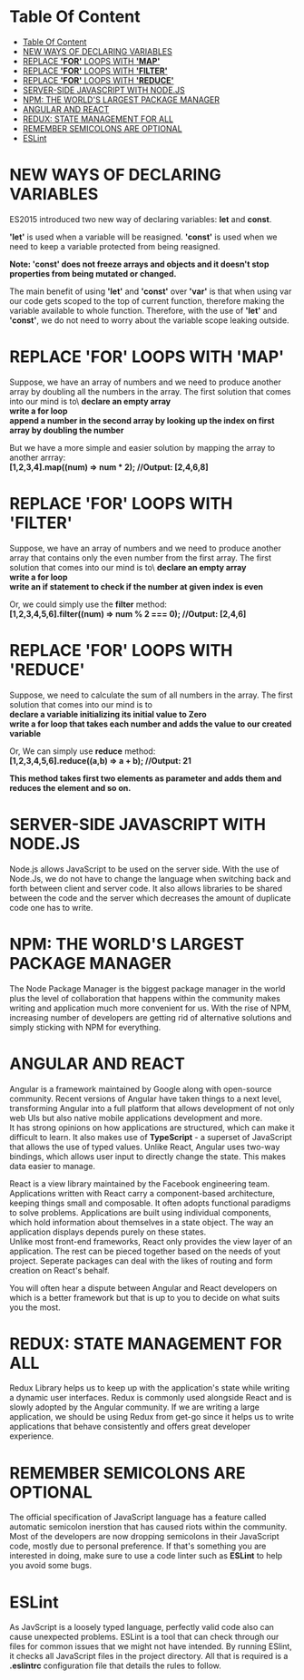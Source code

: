 # Table Of Content
- [Table Of Content](#table-of-content)
- [NEW WAYS OF DECLARING VARIABLES](#new-ways-of-declaring-variables)
- [REPLACE **'FOR'** LOOPS WITH **'MAP'**](#replace-for-loops-with-map)
- [REPLACE **'FOR'** LOOPS WITH **'FILTER'**](#replace-for-loops-with-filter)
- [REPLACE **'FOR'** LOOPS WITH **'REDUCE'**](#replace-for-loops-with-reduce)
- [SERVER-SIDE JAVASCRIPT WITH NODE.JS](#server-side-javascript-with-nodejs)
- [NPM: THE WORLD'S LARGEST PACKAGE MANAGER](#npm-the-worlds-largest-package-manager)
- [ANGULAR AND REACT](#angular-and-react)
- [REDUX: STATE MANAGEMENT FOR ALL](#redux-state-management-for-all)
- [REMEMBER SEMICOLONS ARE OPTIONAL](#remember-semicolons-are-optional)
- [ESLint](#eslint)



# NEW WAYS OF DECLARING VARIABLES

ES2015 introduced two new way of declaring variables: **let** and **const**.

**'let'** is used when a variable will be reasigned.
**'const'** is used when we need to keep a variable protected from being reasigned.

**Note: 'const' does not freeze arrays and objects and it doesn't stop properties from being mutated or changed.**

The main benefit of using **'let'** and **'const'** over **'var'** is that when using var our code gets scoped to the top of current function, therefore making the variable available to whole function. Therefore, with the use of **'let'** and **'const'**, we do not need to worry about the variable scope leaking outside.

# REPLACE **'FOR'** LOOPS WITH **'MAP'**

Suppose, we have an array of numbers and we need to produce another array by doubling all the numbers in the array.
The first solution that comes into our mind is to\ 
**declare an empty array**\
**write a for loop**\
**append a number in the second array by looking up the index on first array by doubling the number**

But we have a more simple and easier solution by mapping the array to another arrray:\
**[1,2,3,4].map((num) => num * 2); //Output: [2,4,6,8]**

# REPLACE **'FOR'** LOOPS WITH **'FILTER'**

Suppose, we have an array of numbers and we need to produce another array that contains only the even number from the first array.
The first solution that comes into our mind is to\ 
**declare an empty array**\
**write a for loop**\
**write an if statement to check if the number at given index is even**

Or, we could simply use the **filter** method:\
**[1,2,3,4,5,6].filter((num) => num % 2 === 0); //Output: [2,4,6]**


# REPLACE **'FOR'** LOOPS WITH **'REDUCE'**
Suppose, we need to calculate the sum of all numbers in the array.
The first solution that comes into our mind is to\
**declare a variable initializing its initial value to Zero**\
**write a for loop that takes each number and adds the value to our created variable**

Or, We can simply use **reduce** method:\
**[1,2,3,4,5,6].reduce((a,b) => a + b); //Output: 21**

**This method takes first two elements as parameter and adds them and reduces the element and so on.**

# SERVER-SIDE JAVASCRIPT WITH NODE.JS 
Node.js allows JavaScript to be used on the server side. With the use of Node.Js, we do not have to change the language when switching back and forth between client and server code. It also allows libraries to be shared between the code and the server which decreases the amount of duplicate code one has to write.

# NPM: THE WORLD'S LARGEST PACKAGE MANAGER
The Node Package Manager is the biggest package manager in the world plus the level of collaboration that happens within the community makes writing and application much more convenient for us. With the rise of NPM, increasing number of developers are getting rid of alternative solutions and simply sticking with NPM for everything.

# ANGULAR AND REACT
Angular is a framework maintained by Google along with open-source community. Recent versions of Angular have taken things to a next level, transforming Angular into a full platform that allows development of not only web UIs but also native mobile applications development and more.\
It has strong opinions on how applications are structured, which can make it difficult to learn. It also makes use of **TypeScript** - a superset of JavaScript that allows the use of typed values. Unlike React, Angular uses two-way bindings, which allows user input to directly change the state. This makes data easier to manage.

React is a view library maintained by the Facebook engineering team. Applications written with React carry a component-based architecture, keeping things small and composable. It often adopts functional paradigms to solve problems. Applications are built using individual components, which hold information about themselves in a state object. The way an application displays depends purely on these states.\
Unlike most front-end frameworks, React only provides the view layer of an application. The rest can be pieced together based on the needs of yout project. Seperate packages can deal with the likes of routing and form creation on React's behalf.

You will often hear a dispute between Angular and React developers on which is a better framework but that is up to you to decide on what suits you the most.

# REDUX: STATE MANAGEMENT FOR ALL
Redux Library helps us to keep up with the application's state while writing a dynamic user interfaces. Redux is commonly used alongside React and is slowly adopted by the Angular community. If we are writing a large application, we should be using Redux from get-go since it helps us to write applications that behave consistently and offers great developer experience.

# REMEMBER SEMICOLONS ARE OPTIONAL
The official specification of JavaScript language has a feature called automatic semicolon inerstion that has caused riots within the community. Most of the developers are now dropping semicolons in their JavaScript code, mostly due to personal preference. If that's something you are interested in doing, make sure to use a code linter such as **ESLint** to help you avoid some bugs.

# ESLint
As JavScript is a loosely typed language, perfectly valid code also can cause unexpected problems. ESLint is a tool that can check through our files for common issues that we might not have intended. By running ESlint, it checks all JavaScript files in the project directory. All that is required is a **.eslintrc** configuration file that details the rules to follow. 